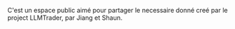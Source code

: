 C'est un espace public aimé pour partager le necessaire donné creé par le project LLMTrader, par Jiang et Shaun.